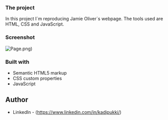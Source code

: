 ### The project

In this project I´m reproducing Jamie Oliver´s webpage. The tools used are HTML, CSS and JavaScript.

### Screenshot

![Page](./images).png)


### Built with

- Semantic HTML5 markup
- CSS custom properties
- JavaScript

## Author

- LinkedIn - (https://www.linkedin.com/in/kadipukki/)